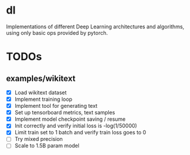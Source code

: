 # dl
Implementations of different Deep Learning architectures and algorithms, using only basic ops provided by pytorch.

# TODOs

## examples/wikitext

- [x] Load wikitext dataset
- [x] Implement training loop
- [x] Implement tool for generating text
- [x] Set up tensorboard metrics, text samples
- [x] Implement model checkpoint saving / resume
- [x] Init correctly and verify initial loss is -log(1/50000)
- [x] Limit train set to 1 batch and verify train loss goes to 0
- [ ] Try mixed precision
- [ ] Scale to 1.5B param model
